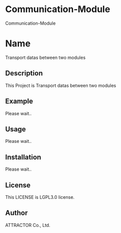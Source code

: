 # Communication-Module
Communication-Module

# Name
Transport datas between two modules

## Description
This Project is Transport datas between two modules

## Example
Please wait..

## Usage
Please wait..

## Installation
Please wait..

## License
This LICENSE is LGPL3.0 license.

## Author
ATTRACTOR Co., Ltd.

